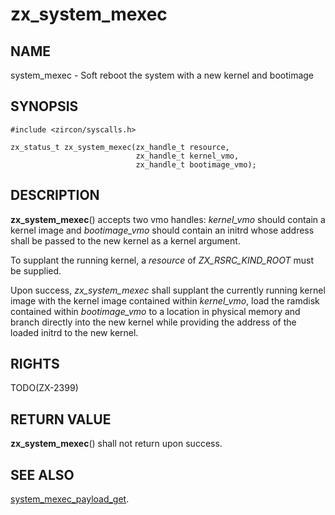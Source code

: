 # zx_system_mexec

## NAME

system_mexec - Soft reboot the system with a new kernel and bootimage

## SYNOPSIS

```
#include <zircon/syscalls.h>

zx_status_t zx_system_mexec(zx_handle_t resource,
                            zx_handle_t kernel_vmo,
                            zx_handle_t bootimage_vmo);
```

## DESCRIPTION

**zx_system_mexec**() accepts two vmo handles: *kernel_vmo* should contain a
kernel image and *bootimage_vmo* should contain an initrd whose address shall
be passed to the new kernel as a kernel argument.

To supplant the running kernel, a *resource* of *ZX_RSRC_KIND_ROOT* must be
supplied.

Upon success, *zx_system_mexec* shall supplant the currently running kernel
image with the kernel image contained within *kernel_vmo*, load the ramdisk
contained within *bootimage_vmo* to a location in physical memory and branch
directly into the new kernel while providing the address of the loaded initrd
to the new kernel.

## RIGHTS

TODO(ZX-2399)

## RETURN VALUE

**zx_system_mexec**() shall not return upon success.

## SEE ALSO

[system_mexec_payload_get](system_mexec_payload_get.md).